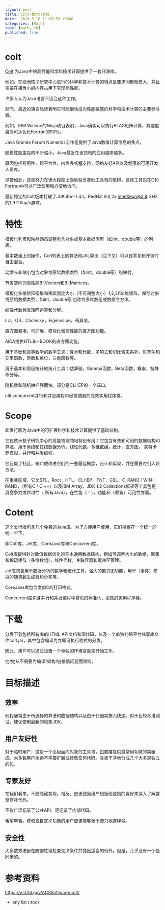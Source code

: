 ```yaml
---
layout: post
title: Colt-数学计算库
date:  2019-5-10 11:08:59 +0800
categories: [Math]
tags: [math, sh]
published: true
---
```


# colt

[Colt](https://dst.lbl.gov/ACSSoftware/colt/) 为Java中的高性能科学和技术计算提供了一套开源库。

例如，在欧洲核子研究中心进行的科学和技术计算的特点是要求问题规模大，并且需要在相当小的内存占用下实现高性能。

许多人认为Java语言不适合这种工作。

然而，最近的演变趋势表明它可能很快成为性能敏感的科学和技术计算的主要参与者。

例如，IBM Watson的Ninja项目表明，Java确实可以执行BLAS矩阵计算，其速度最高可达优化Fortran的90％。 

Java Grande Forum Numerics工作组提供了Java数值计算信息的焦点。

随着性能差距的不断缩小，Java最近在该领域的应用越来越多。

原因包括易用性，跨平台性，内置多线程支持，网络友好API以及健康的可用开发人员库。

尽管如此，这些努力在很大程度上受到缺乏基础工具包的阻碍，这些工具包在C和Fortran中可以广泛使用和方便地访问。

最新稳定的Colt版本打破了JDK ibm-1.4.1，RedHat 9.0,2x IntelXeon@2.8 GHz的1.9 Gflop/s屏障。

# 特性

模板化列表和映射动态调整包含对象或基本数据类型（如int，double等）的列表。

基本数组上的操作，Colt列表上的算法和JAL算法（见下文）可以在零复制开销时自由混合。

动增长和缩小包含对象或原始数据类型（如int，double等）的映射。

节省空间的高性能BitVectors和BitMatrices。

模板化多维矩阵密集和稀疏固定大小（不可调整大小）1,2,3和d维矩阵，保存对象或原始数据类型，如int，double等;也称为多维数组或数据立方体。

线性代数标准矩阵运算和分解。 

LU，QR，Cholesky，Eigenvalue，奇异值。

直方图紧凑，可扩展，模块化和高性能的直方图功能。 

AIDA提供HTL和HBOOK的直方图功能。

用于基础和高等数学的数学工具：算术和代数，多项式和切比雪夫系列，贝塞尔和艾里函数，常数和单位，三角函数等。

用于基本和高级统计的统计工具：估算器，Gamma函数，Beta函数，概率，特殊积分等。

随机数和随机抽样强而快。部分是CLHEP的一个端口。

util.concurrent并行和并发编程中经常遇到的高效实用程序类。

# Scope

此发行版为Java中的可扩展科学和技术计算提供了基础结构。 

它在欧洲核子研究中心的高能物理领域特别有用：它包含有效和可用的数据结构和算法，用于离线和在线数据分析，线性代数，多维数组，统计，直方图， 蒙特卡罗模拟，并行和并发编程。 

它召集了社区，端口或改进它们的一些最佳概念，设计和实现，并在需要时引入新方法。 

在重叠区域，它比STL，Root，HTL，CLHEP，TNT，GSL，C-RAND / WIN-RAND，（所有C / C ++）以及IBM Array，JDK 1.2 Collections框架等工具包更具竞争力或优越性（ 所有Java），在性能（！），功能和（重新）可用性方面。

# Cotent

这个发行版包含几个免费的Java库，为了方便用户使用，它们捆绑在一个统一的统一伞下。

 即Colt库，Jet库，CoreJava库和Concurrent库。
 
Colt库提供针对数值数据优化的基本通用数据结构，例如可调整大小的数组，密集和稀疏矩阵（多维数组），线性代数，关联容器和缓冲区管理。 

Jet库包含用于数据分析的数学和统计工具，强大的直方图功能，用于（事件）模拟的随机数生成器和分布等。 

CoreJava库包含类似C的打印格式。 

Concurrent库包含并行和并发编程中常见的标准化，高效的实用程序类。

# 下载

分发下载包括所有库的HTML API文档和源代码，以及一个单独的跨平台共享库文件colt.jar，其中包含编译为立即可执行格式的分发。 

因此，用户可以通过设置一个单独的环境变量来开始工作。 

他/她从不需要为编译/架构/链接器问题而烦恼。

# 目标描述

## 效率

例程通常由于所选择的算法和数据结构以及由于仔细实施而快速。对于比较基准测试，建议使用最新的稳定JDK。

## 用户友好性

对于临时用户，这是一个高级面向对象的工具包，由直接提供最常用功能的类组成。大多数用户永远不需要扩展或修改任何代码。类被干净地分成几个大多是独立的包。

## 专家友好

在我们看来，不应隐藏实现。相反，应该鼓励用户根据他或她的喜好来深入了解甚至修补代码。

不仅广泛记录了公共API，还记录了内部代码。

希望丰富，修改或自定义功能的用户应该能够毫不费力地这样做。

## 安全性

大多数方法都在防御性地检查先决条件并抛出适当的例外。但是，几乎没有一个是同步的。

# 参考资料

https://dst.lbl.gov/ACSSoftware/colt/

* any list
{:toc}